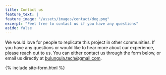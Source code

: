 ```yaml
---
title: Contact us
feature_text: |
feature_image: "/assets/images/contact/dog.png"
excerpt: "Feel free to contact us if you have any questions"
aside: false
---
```


We would love for people to replicate this project in other communities. If you have any questions or would like to hear more about our experience, please reach out to us. You can either contact us through the form below, or email us directly at <a href = "mailto: bulungula.tech@gmail.com">bulungula.tech@gmail.com</a>.

{% include site-form.html %}
